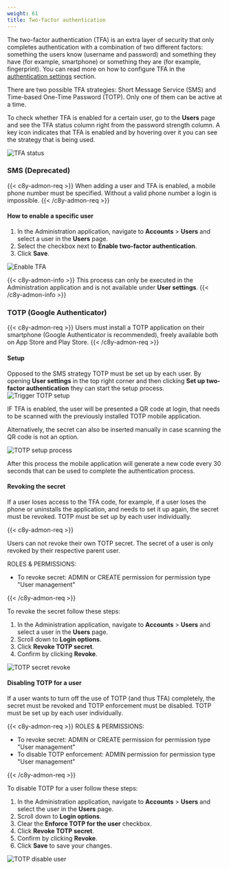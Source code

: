 ```yaml
---
weight: 61
title: Two-factor authentication
---
```

The two-factor authentication (TFA) is an extra layer of security that only completes authentication with a combination of two different factors: something the users know (username and password) and something they have (for example, smartphone) or something they are (for example, fingerprint). You can read more on how to configure TFA in the [authentication settings](/users-guide/administration/#authentication) section.

There are two possible TFA strategies: Short Message Service (SMS) and Time-based One-Time Password (TOTP). Only one of them can be active at a time.

To check whether TFA is enabled for a certain user, go to the **Users** page and see the TFA status column right from the password strength column. A key icon indicates that TFA is enabled and by hovering over it you can see the strategy that is being used.

![TFA status](/images/users-guide/Administration/admin-tfa-sms.png)

### SMS (Deprecated)

{{< c8y-admon-req >}}
When adding a user and TFA is enabled, a mobile phone number must be specified. Without a valid phone number a login is impossible.
{{< /c8y-admon-req >}}


#### How to enable a specific user

1. In the Administration application, navigate to **Accounts** > **Users** and select a user in the **Users** page.
2. Select the checkbox next to **Enable two-factor authentication**.
3. Click **Save**.

![Enable TFA](/images/users-guide/Administration/admin-user-enable-tfa-1.png)

{{< c8y-admon-info >}}
This process can only be executed in the Administration application and is not available under **User settings**.
{{< /c8y-admon-info >}}

### TOTP (Google Authenticator)

{{< c8y-admon-req >}}
Users must install a TOTP application on their smartphone (Google Authenticator is recommended), freely available both on App Store and Play Store.
{{< /c8y-admon-req >}}


#### Setup

Opposed to the SMS strategy TOTP must be set up by each user. By opening **User settings** in the top right corner and then clicking **Set up two-factor authentication** they can start the setup process.
![Trigger TOTP setup](/images/users-guide/Administration/admin-user-enable-tfa-2.png)

IF TFA is enabled, the user will be presented a QR code at login, that needs to be scanned with the previously installed TOTP mobile application.

Alternatively, the secret can also be inserted manually in case scanning the QR code is not an option.

![TOTP setup process](/images/users-guide/Administration/admin-user-tfa-setup.png)

After this process the mobile application will generate a new code every 30 seconds that can be used to complete the authentication process.

#### Revoking the secret
If a user loses access to the TFA code, for example, if a user loses the phone or uninstalls the application, and needs to set it up again, the secret must be revoked.
TOTP must be set up by each user individually. 

{{< c8y-admon-req >}}

Users can not revoke their own TOTP secret. The secret of a user is only revoked by their respective parent user.

ROLES & PERMISSIONS:

- To revoke secret: ADMIN or CREATE permission for permission type "User management"

{{< /c8y-admon-req >}}


To revoke the secret follow these steps:

1. In the Administration application, navigate to **Accounts** > **Users** and select a user in the **Users** page.
2. Scroll down to **Login options**.
3. Click **Revoke TOTP secret**.
4. Confirm by clicking **Revoke**.

![TOTP secret revoke](/images/users-guide/Administration/admin-user-totp-revoke.png)

#### Disabling TOTP for a user

If a user wants to turn off the use of TOTP (and thus TFA) completely, the secret must be revoked and TOTP enforcement must be disabled.
TOTP must be set up by each user individually.

{{< c8y-admon-req >}}
ROLES & PERMISSIONS:

- To revoke secret: ADMIN or CREATE permission for permission type "User management"
- To disable TOTP enforcement: ADMIN permission for permission type "User management"

{{< /c8y-admon-req >}}

To disable TOTP for a user follow these steps:

1. In the Administration application, navigate to **Accounts** > **Users** and select the user in the **Users** page.
2. Scroll down to **Login options**.
3. Clear the **Enforce TOTP for the user** checkbox.
4. Click **Revoke TOTP secret**.
5. Confirm by clicking **Revoke**.
6. Click **Save** to save your changes.

![TOTP disable user](/images/users-guide/Administration/admin-user-totp-disable.png)
